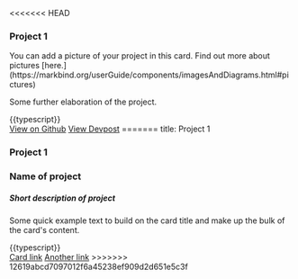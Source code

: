 <<<<<<< HEAD
<div class="card mb-3">
  <h3 class="card-header">Project 1</h3>
  <div class="card-body">
    <md>You can add a picture of your project in this card. Find out more about pictures [here.](https://markbind.org/userGuide/components/imagesAndDiagrams.html#pictures)</md>
  </div>
  <pic src="../contents/assets/MarkbindExample.png" width="700" alt="project-display"/>
  <div class="card-body">
    <p class="card-text">Some further elaboration of the project.</p>
    {{typescript}}
  </div>
  <div class="card-body">
    <a href="#" class="btn btn-primary">View on Github</a>
    <a href="#" class="btn btn-primary">View Devpost</a>
=======
<frontmatter>
  title: Project 1
</frontmatter>

<br>

### Project 1

<div class="card mb-3">
  <h3 class="card-header">Name of project</h3>
  <div class="card-body">
    <h5 class="card-title">Short description of project</h5>
  </div>
  <pic src="../contents/assests/MarkbindExample.png" width="500" alt="project-display"/>
  <div class="card-body">
    <p class="card-text">Some quick example text to build on the card title and make up the bulk of the card's content.</p>
    {{typescript}}
  </div>
  <div class="card-body">
    <a href="#" class="btn btn-primary">Card link</a>
    <a href="#" class="btn btn-primary">Another link</a>
>>>>>>> 12619abcd7097012f6a45238ef909d2d651e5c3f
  </div>
</div>
